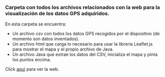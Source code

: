 ### Carpeta con todos los archivos relacionados con la web para la visualización de los datos GPS adquiridos.

En esta carpeta se encuentra:
- Un archivo csv con todos los datos GPS recogidos por el dispositivo (de momento son datos inventados).
- Un archivo html que carga lo necesario para usar la libreria Leaflet.js para mostrar el mapa y el propio archivo de Java.
- Un archivo Java que extrae los datos del CSV, inicializa el mapa y pinta los puntos encima.

Click [aqui](https://sio-icm.github.io/GPS-via-LoRa/) para ver la web.

